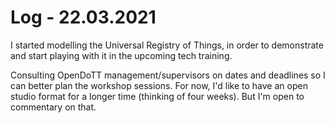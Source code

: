 # Log - 22.03.2021

I started modelling the Universal Registry of Things, in order to demonstrate and start playing with it in the upcoming tech training.

Consulting OpenDoTT management/supervisors on dates and deadlines so I can better plan the workshop sessions. For now, I'd like to have an open studio format for a longer time (thinking of four weeks). But I'm open to commentary on that.
